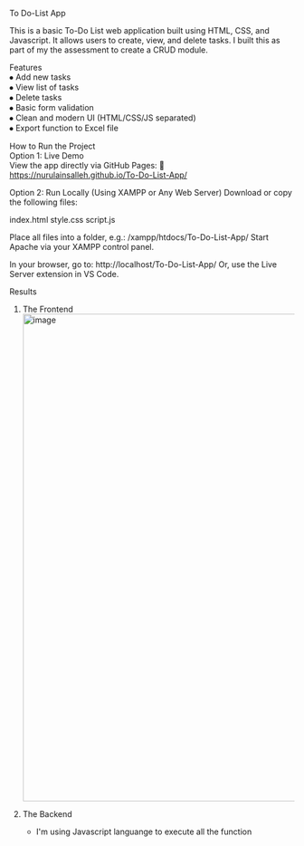 To Do-List App

This is a basic To-Do List web application built using HTML, CSS, and Javascript. It allows users to create, view, and delete tasks. I built this as part of my the assessment to create a CRUD module.

Features
<br> ⦁	Add new tasks
<br>  ⦁	View list of tasks
<br> ⦁	Delete tasks
<br> ⦁	Basic form validation
<br> ⦁	Clean and modern UI (HTML/CSS/JS separated)
<br> ⦁	Export function to Excel file

How to Run the Project
<br> Option 1: Live Demo
<br> View the app directly via GitHub Pages:
🔗 https://nurulainsalleh.github.io/To-Do-List-App/

Option 2: Run Locally (Using XAMPP or Any Web Server)
Download or copy the following files:

index.html
style.css
script.js

Place all files into a folder, e.g.:
/xampp/htdocs/To-Do-List-App/
Start Apache via your XAMPP control panel.

In your browser, go to:
http://localhost/To-Do-List-App/
Or, use the Live Server extension in VS Code.



Results
1. The Frontend
   <img width="1916" height="861" alt="image" src="https://github.com/user-attachments/assets/8e077db9-58be-4e06-b20f-18c52a4275b7" />

2. The Backend
   - I'm using Javascript languange to execute all the function
